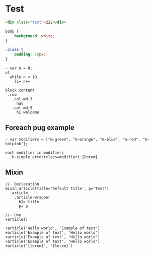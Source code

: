 # Test

```html
<div class="test">222</div>
```

```scss
body {
	background: white;
}

.class {
	padding: 10px;
}
```

```pug_example
- var n = 0;
ul
  while n < 10
    li= n++

block content
 .row
   .col-md-3
     nav
   .col-md-9
     h1 welcome
```

## Foreach pug example

```pug_example
- var modifiers = ["m-green", "m-orange", "m-blue", "m-red", "m-hotpink"];

each modifier in modifiers
  .b-simple_error(class=modifier) {lorem}
```

## Mixin

```pug_example
//- Declaration
mixin article(title='Default Title', p='Text')
  .article
    .article-wrapper
      h1= title
      p= p

//- Use
+article()

+article('Hello world', 'Example of text')
+article('Example of text', 'Hello world')
+article('Example of text', 'Hello world')
+article('Example of text', 'Hello world')
+article('{lorem}', '{lorem}')
```